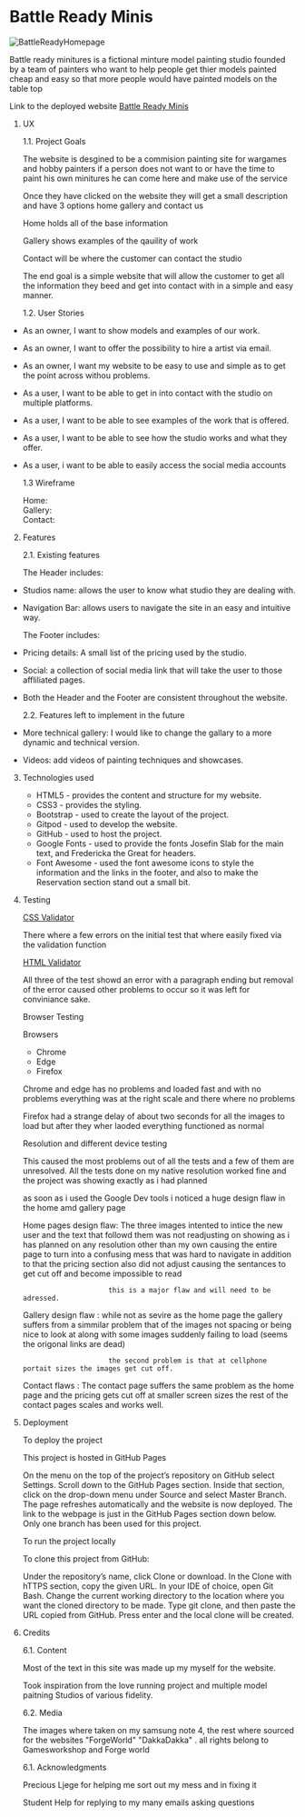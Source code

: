 # Battle Ready Minis

![BattleReadyHomepage](../ReadmeLinks/Homepage.png)

Battle ready minitures is a fictional minture model painting studio founded by a team of painters who want to help
people get thier models painted cheap and easy so that more people would have painted models on the table top 

Link to the deployed website [Battle Ready Minis](https://orihillairetdev.github.io/battle-ready-minis/)

1. UX

    1.1. Project Goals

    The website is desgined to be a commision painting site for wargames and hobby painters if a 
    person does not want to or have the time to paint his own minitures he can come here and make use of the service 

    Once they have clicked on the website they will get a small description and have 3 options 
    home gallery and contact us 

    Home holds all of the base information

    Gallery shows examples of the qauility of work 

    Contact will be where the customer can contact the studio 

    The end goal is a simple website that will allow the customer to get all the information they beed 
    and get into contact with in a simple and easy manner.


    1.2. User Stories

* As an owner, I want to show models and examples of our work.
* As an owner, I want to offer the possibility to hire a artist via email.
* As an owner, I want my website to be easy to use and simple as to get the point across withou problems.
* As a user, I want to be able to get in into contact with the studio on multiple platforms.
* As a user, I want to be able to see examples of the work that is offered.
* As a user, I want to be able to see how the studio works and what they offer.
* As a user, i want to be able to easily access the social media accounts
  
  1.3 Wireframe

  Home:     
  Gallery:  
  Contact:  

2. Features

    2.1. Existing features

    The Header includes:

* Studios name: allows the user to know what studio they are dealing with.
* Navigation Bar: allows users to navigate the site in an easy and intuitive way.

    The Footer includes:

* Pricing details: A small list of the pricing used by the studio.
* Social: a collection of social media link that will take the user to those affliliated pages.
* Both the Header and the Footer are consistent throughout the website.

    2.2. Features left to implement in the future

* More technical gallery: I would like to change the gallary to a more dynamic and technical version.
* Videos: add videos of painting techniques and showcases.


3. Technologies used
    *    HTML5 - provides the content and structure for my website.
    *    CSS3 - provides the styling.
    *    Bootstrap - used to create the layout of the project.
    *    Gitpod - used to develop the website.
    *    GitHub - used to host the project.
    *    Google Fonts - used to provide the fonts Josefin Slab for the main text, and Fredericka the Great for headers.
    *    Font Awesome - used the font awesome icons to style the information and the links in the footer, and also to make the Reservation section stand out a small bit.


4. Testing

    [CSS Validator](https://jigsaw.w3.org/css-validator/)

    There where a few errors on the initial test that where easily fixed via the validation function 

    [HTML Validator ](https://validator.w3.org/)

    All three of the test showd an error with a paragraph ending but removal of the error caused other problems 
    to occur so it was left for conviniance sake.

    Browser Testing 

    Browsers
    * Chrome
    * Edge
    * Firefox 

    Chrome and edge has no problems and loaded fast and with no problems everything was at the right scale and there where no problems 

    Firefox had a strange delay of about two seconds for all the images to load but after they wher laoded everything functioned as normal 

    Resolution and different device testing 

    This caused the most problems out of all the tests and a few of them are unresolved.
    All the tests done on my native resolution worked fine and the project was showing exactly as i had planned 

    as soon as i used the Google Dev tools i noticed a huge design flaw in the home amd gallery page 

    Home pages design flaw: The three images intented to intice the new user and the text that followd them was not readjusting on showing as i 
                            has planned on any resolution other than my own causing the entire page to turn into a confusing mess that was hard to navigate
                            in addition to that the pricing section also did not adjust causing the sentances to get cut off and become impossible to read 

                            this is a major flaw and will need to be adressed.

    Gallery design flaw   : while not as sevire as the home page the gallery suffers from a simmilar problem that of the images not spacing or being 
                            nice to look at along with some images suddenly failing to load (seems the origonal links are dead)

                            the second problem is that at cellphone portait sizes the images get cut off.

    Contact flaws         : The contact page suffers the same problem as the home page and the pricing gets cut off at smaller screen sizes
                            the rest of the contact pages scales and works well.                        

5. Deployment

    To deploy the project

    This project is hosted in GitHub Pages

    On the menu on the top of the project’s repository on GitHub select Settings.
    Scroll down to the GitHub Pages section.
    Inside that section, click on the drop-down menu under Source and select Master Branch.
    The page refreshes automatically and the website is now deployed.
    The link to the webpage is just in the GitHub Pages section down below.
    Only one branch has been used for this project.

    To run the project locally

    To clone this project from GitHub:

    Under the repository’s name, click Clone or download.
    In the Clone with hTTPS section, copy the given URL.
    In your IDE of choice, open Git Bash.
    Change the current working directory to the location where you want the cloned directory to be made.
    Type git clone, and then paste the URL copied from GitHub.
    Press enter and the local clone will be created.

6. Credits

    6.1. Content

    Most of the text in this site was made up my myself for the website.

    Took inspiration from the love running project and multiple model paitning Studios
    of various fidelity.


    6.2. Media

    The images where taken on my samsung note 4, the rest where sourced for the websites "ForgeWorld" "DakkaDakka" .
    all rights belong to Gamesworkshop and Forge world 

    6.1. Acknowledgments

    Precious Ljege for helping me sort out my mess and in fixing it 

    Student Help for replying to my many emails asking questions 
